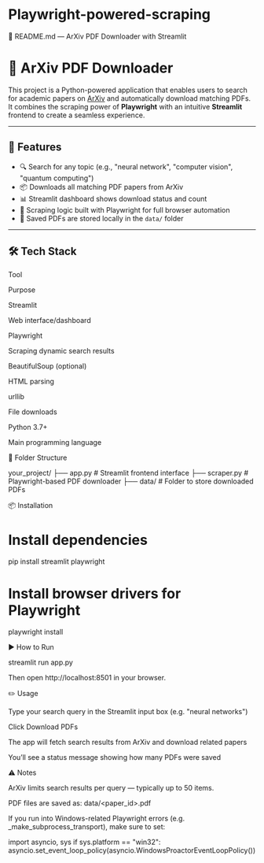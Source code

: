 ﻿# Playwright-powered-scraping

📘 README.md — ArXiv PDF Downloader with Streamlit

# 📄 ArXiv PDF Downloader

This project is a Python-powered application that enables users to search for academic papers on [ArXiv](https://arxiv.org/) and automatically download matching PDFs. It combines the scraping power of **Playwright** with an intuitive **Streamlit** frontend to create a seamless experience.

---

## 🚀 Features

- 🔍 Search for any topic (e.g., "neural network", "computer vision", "quantum computing")
- 📦 Downloads all matching PDF papers from ArXiv
- 📊 Streamlit dashboard shows download status and count
- 🧠 Scraping logic built with Playwright for full browser automation
- 📂 Saved PDFs are stored locally in the `data/` folder

---

## 🛠️ Tech Stack

Tool

Purpose

Streamlit

Web interface/dashboard

Playwright

Scraping dynamic search results

BeautifulSoup (optional)

HTML parsing

urllib

File downloads

Python 3.7+

Main programming language

📁 Folder Structure

your_project/
├── app.py           # Streamlit frontend interface
├── scraper.py       # Playwright-based PDF downloader
├── data/            # Folder to store downloaded PDFs

📦 Installation

# Install dependencies
pip install streamlit playwright

# Install browser drivers for Playwright
playwright install

▶️ How to Run

streamlit run app.py

Then open http://localhost:8501 in your browser.

✏️ Usage

Type your search query in the Streamlit input box (e.g. "neural networks")

Click Download PDFs

The app will fetch search results from ArXiv and download related papers

You’ll see a status message showing how many PDFs were saved

⚠️ Notes

ArXiv limits search results per query — typically up to 50 items.

PDF files are saved as: data/<paper_id>.pdf

If you run into Windows-related Playwright errors (e.g. _make_subprocess_transport), make sure to set:

import asyncio, sys
if sys.platform == "win32":
    asyncio.set_event_loop_policy(asyncio.WindowsProactorEventLoopPolicy())


